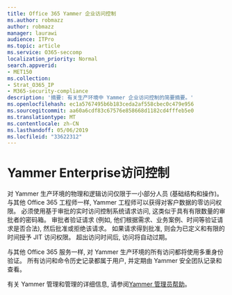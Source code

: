 ```yaml
---
title: Office 365 Yammer 企业访问控制
ms.author: robmazz
author: robmazz
manager: laurawi
audience: ITPro
ms.topic: article
ms.service: O365-seccomp
localization_priority: Normal
search.appverid:
- MET150
ms.collection:
- Strat_O365_IP
- M365-security-compliance
description: '摘要: 有关生产环境中 Yammer 企业访问控制的简要摘要。'
ms.openlocfilehash: ec1a5767495b6b183ceda2af558cbec0c479e956
ms.sourcegitcommit: aa60a6cdf83c67576e858668d1182cd4fffeb5e0
ms.translationtype: MT
ms.contentlocale: zh-CN
ms.lasthandoff: 05/06/2019
ms.locfileid: "33622312"
---
```

# <a name="yammer-enterprise-access-controls"></a>Yammer Enterprise访问控制 

对 Yammer 生产环境的物理和逻辑访问仅限于一小部分人员 (基础结构和操作)。 与其他 Office 365 工程师一样, Yammer 工程师可以获得对客户数据的零访问权限。 必须使用基于审批的实时访问控制系统请求访问, 这类似于具有有限数量的审批者的密码箱。 审批者验证请求 (例如, 他们根据需求、业务案例、时间等验证请求是否合法), 然后批准或拒绝该请求。 如果请求得到批准, 则会为已定义和有限的时间授予 JIT 访问权限。 超出访问时间后, 访问将自动过期。

与其他 Office 365 服务一样, 对 Yammer 生产环境的所有访问都将使用多重身份验证。 所有访问和命令历史记录都属于用户, 并定期由 Yammer 安全团队记录和查看。

有关 Yammer 管理和管理的详细信息, 请参阅[Yammer 管理员帮助](https://support.office.com/article/yammer-–-admin-help-e1464355-1f97-49ac-b2aa-dd320b179dbe?ui=en-US&rs=en-US&ad=US)。